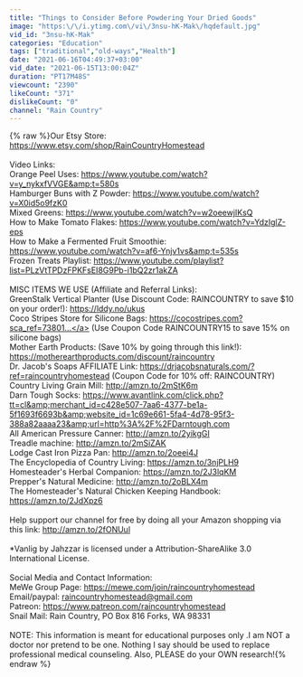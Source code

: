 ```yaml
---
title: "Things to Consider Before Powdering Your Dried Goods"
image: "https:\/\/i.ytimg.com\/vi\/3nsu-hK-Mak\/hqdefault.jpg"
vid_id: "3nsu-hK-Mak"
categories: "Education"
tags: ["traditional","old-ways","Health"]
date: "2021-06-16T04:49:37+03:00"
vid_date: "2021-06-15T13:00:04Z"
duration: "PT17M48S"
viewcount: "2390"
likeCount: "371"
dislikeCount: "0"
channel: "Rain Country"
---
```

{% raw %}Our Etsy Store: <a rel="nofollow" target="blank" href="https://www.etsy.com/shop/RainCountryHomestead">https://www.etsy.com/shop/RainCountryHomestead</a><br /><br />Video Links:<br />Orange Peel Uses: <a rel="nofollow" target="blank" href="https://www.youtube.com/watch?v=y_nykxfVVGE&amp;t=580s">https://www.youtube.com/watch?v=y_nykxfVVGE&amp;t=580s</a><br />Hamburger Buns with Z Powder: <a rel="nofollow" target="blank" href="https://www.youtube.com/watch?v=X0id5o9fzK0">https://www.youtube.com/watch?v=X0id5o9fzK0</a><br />Mixed Greens: <a rel="nofollow" target="blank" href="https://www.youtube.com/watch?v=w2oeewjIKsQ">https://www.youtube.com/watch?v=w2oeewjIKsQ</a><br />How to Make Tomato Flakes: <a rel="nofollow" target="blank" href="https://www.youtube.com/watch?v=YdzIglZ-eps">https://www.youtube.com/watch?v=YdzIglZ-eps</a><br />How to Make a Fermented Fruit Smoothie: <a rel="nofollow" target="blank" href="https://www.youtube.com/watch?v=af6-Ynjv1vs&amp;t=535s">https://www.youtube.com/watch?v=af6-Ynjv1vs&amp;t=535s</a><br />Frozen Treats Playlist: <a rel="nofollow" target="blank" href="https://www.youtube.com/playlist?list=PLzVtTPDzFPKFsEI8G9Pb-i1bQ2zr1akZA">https://www.youtube.com/playlist?list=PLzVtTPDzFPKFsEI8G9Pb-i1bQ2zr1akZA</a><br /><br />MISC ITEMS WE USE (Affiliate and Referral Links):<br />GreenStalk Vertical Planter  (Use Discount Code: RAINCOUNTRY to save $10 on your order!): <a rel="nofollow" target="blank" href="https://lddy.no/ukus">https://lddy.no/ukus</a><br />Coco Stripes Store for Silicone Bags: <a rel="nofollow" target="blank" href="https://cocostripes.com?sca_ref=73801...">https://cocostripes.com?sca_ref=73801...</a> (Use Coupon Code RAINCOUNTRY15 to save 15% on silicone bags)<br />Mother Earth Products: (Save 10% by going through this link!): <br /><a rel="nofollow" target="blank" href="https://motherearthproducts.com/discount/raincountry">https://motherearthproducts.com/discount/raincountry</a><br />Dr. Jacob's Soaps AFFILIATE Link: <a rel="nofollow" target="blank" href="https://drjacobsnaturals.com/?ref=raincountryhomestead">https://drjacobsnaturals.com/?ref=raincountryhomestead</a> (Coupon Code for 10% off: RAINCOUNTRY)<br />Country Living Grain Mill: <a rel="nofollow" target="blank" href="http://amzn.to/2mStK6m">http://amzn.to/2mStK6m</a>  <br />Darn Tough Socks: <a rel="nofollow" target="blank" href="https://www.avantlink.com/click.php?tt=cl&amp;merchant_id=c428e507-7aa6-4377-be1a-5f1693f6693b&amp;website_id=1c69e661-5fa4-4d78-95f3-388a82aaaa23&amp;url=http%3A%2F%2FDarntough.com">https://www.avantlink.com/click.php?tt=cl&amp;merchant_id=c428e507-7aa6-4377-be1a-5f1693f6693b&amp;website_id=1c69e661-5fa4-4d78-95f3-388a82aaaa23&amp;url=http%3A%2F%2FDarntough.com</a><br />All American Pressure Canner: <a rel="nofollow" target="blank" href="http://amzn.to/2yikgGI">http://amzn.to/2yikgGI</a><br />Treadle machine: <a rel="nofollow" target="blank" href="http://amzn.to/2mSiZAK">http://amzn.to/2mSiZAK</a> <br />Lodge Cast Iron Pizza Pan: <a rel="nofollow" target="blank" href="http://amzn.to/2oeei4J">http://amzn.to/2oeei4J</a>  <br />The Encyclopedia of Country Living: <a rel="nofollow" target="blank" href="https://amzn.to/3njPLH9">https://amzn.to/3njPLH9</a> <br />Homesteader's Herbal Companion: <a rel="nofollow" target="blank" href="https://amzn.to/2J3lqKM">https://amzn.to/2J3lqKM</a><br />Prepper's Natural Medicine: <a rel="nofollow" target="blank" href="http://amzn.to/2oBLX4m">http://amzn.to/2oBLX4m</a>  <br />The Homesteader's Natural Chicken Keeping Handbook:<br /><a rel="nofollow" target="blank" href="https://amzn.to/2JdXpz6">https://amzn.to/2JdXpz6</a><br /><br />Help support our channel for free by doing all your Amazon shopping via this link: <a rel="nofollow" target="blank" href="http://amzn.to/2fONUul">http://amzn.to/2fONUul</a><br /><br />*Vanlig by Jahzzar is licensed under a Attribution-ShareAlike 3.0 International License.<br /><br />Social Media and Contact Information:<br />MeWe Group Page: <a rel="nofollow" target="blank" href="https://mewe.com/join/raincountryhomestead">https://mewe.com/join/raincountryhomestead</a><br />Email/paypal: raincountryhomestead@gmail.com <br />Patreon: <a rel="nofollow" target="blank" href="https://www.patreon.com/raincountryhomestead">https://www.patreon.com/raincountryhomestead</a><br />Snail Mail: Rain Country, PO Box 816 Forks, WA 98331<br /><br />NOTE: This information is meant for educational purposes only .I am NOT a doctor nor pretend to be one. Nothing I say should be used to replace professional medical counseling.  Also, PLEASE do your OWN research!{% endraw %}
